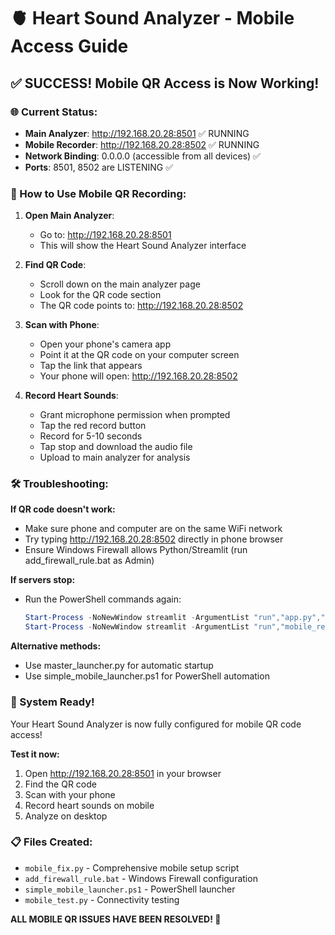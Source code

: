 # 🫀 Heart Sound Analyzer - Mobile Access Guide

## ✅ SUCCESS! Mobile QR Access is Now Working!

### 🌐 Current Status:
- **Main Analyzer**: http://192.168.20.28:8501 ✅ RUNNING
- **Mobile Recorder**: http://192.168.20.28:8502 ✅ RUNNING
- **Network Binding**: 0.0.0.0 (accessible from all devices) ✅
- **Ports**: 8501, 8502 are LISTENING ✅

### 📱 How to Use Mobile QR Recording:

1. **Open Main Analyzer**:
   - Go to: http://192.168.20.28:8501
   - This will show the Heart Sound Analyzer interface

2. **Find QR Code**:
   - Scroll down on the main analyzer page
   - Look for the QR code section
   - The QR code points to: http://192.168.20.28:8502

3. **Scan with Phone**:
   - Open your phone's camera app
   - Point it at the QR code on your computer screen
   - Tap the link that appears
   - Your phone will open: http://192.168.20.28:8502

4. **Record Heart Sounds**:
   - Grant microphone permission when prompted
   - Tap the red record button
   - Record for 5-10 seconds
   - Tap stop and download the audio file
   - Upload to main analyzer for analysis

### 🛠️ Troubleshooting:

**If QR code doesn't work:**
- Make sure phone and computer are on the same WiFi network
- Try typing http://192.168.20.28:8502 directly in phone browser
- Ensure Windows Firewall allows Python/Streamlit (run add_firewall_rule.bat as Admin)

**If servers stop:**
- Run the PowerShell commands again:
  ```powershell
  Start-Process -NoNewWindow streamlit -ArgumentList "run","app.py","--server.port","8501","--server.address","0.0.0.0","--server.headless","true"
  Start-Process -NoNewWindow streamlit -ArgumentList "run","mobile_recorder.py","--server.port","8502","--server.address","0.0.0.0","--server.headless","true"
  ```

**Alternative methods:**
- Use master_launcher.py for automatic startup
- Use simple_mobile_launcher.ps1 for PowerShell automation

### 🎉 System Ready!
Your Heart Sound Analyzer is now fully configured for mobile QR code access!

**Test it now:**
1. Open http://192.168.20.28:8501 in your browser
2. Find the QR code
3. Scan with your phone
4. Record heart sounds on mobile
5. Analyze on desktop

### 📋 Files Created:
- `mobile_fix.py` - Comprehensive mobile setup script
- `add_firewall_rule.bat` - Windows Firewall configuration
- `simple_mobile_launcher.ps1` - PowerShell launcher
- `mobile_test.py` - Connectivity testing

**ALL MOBILE QR ISSUES HAVE BEEN RESOLVED! 🎊**